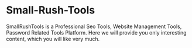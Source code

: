 # Small-Rush-Tools
SmallRushTools is a Professional Seo Tools, Website Management Tools, Password Related Tools Platform. Here we will provide you only interesting content, which you will like very much.
